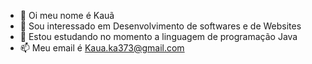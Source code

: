 - 👋 Oi meu nome é Kauã
- 👀 Sou interessado em Desenvolvimento de softwares e de Websites
- 🌱 Estou estudando no momento a linguagem de programação Java
- 📫 Meu email é Kaua.ka373@gmail.com

<!---
Kaappoo/Kaappoo is a ✨ special ✨ repository because its `README.md` (this file) appears on your GitHub profile.
You can click the Preview link to take a look at your changes.
--->
